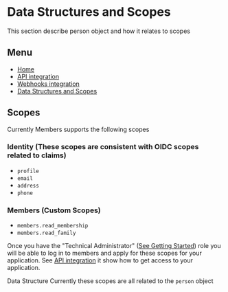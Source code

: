 # Data Structures and Scopes
This section describe person object and how it relates to scopes 

## Menu
- [Home](index.md)
- [API integration](api-integration.md)
- [Webhooks integration](webhooks.md)
- [Data Structures and Scopes](data-structures-and-scopes.md)

## Scopes
Currently Members supports the following scopes
### Identity (These scopes are consistent with OIDC scopes related to claims)
- `profile`
- `email`
- `address`
- `phone`

### Members (Custom Scopes)
- `members.read_membership`
- `members.read_family`

Once you have the "Technical Administrator" ([See Getting Started](index.md)) role you will be able to log in to members and apply for these scopes for your application. See [API integration](api-integration.md) it show how to get access to your application.

Data Structure
Currently these scopes are all related to the `person` object

